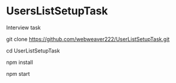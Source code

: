 # UsersListSetupTask
Interview task

git clone https://github.com/webweaver222/UserListSetupTask.git

cd UserListSetupTask

npm install

npm start
